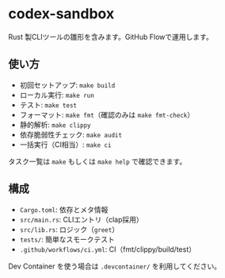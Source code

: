 # codex-sandbox

Rust 製CLIツールの雛形を含みます。GitHub Flowで運用します。

## 使い方

- 初回セットアップ: `make build`
- ローカル実行: `make run`
- テスト: `make test`
- フォーマット: `make fmt`（確認のみは `make fmt-check`）
- 静的解析: `make clippy`
- 依存脆弱性チェック: `make audit`
- 一括実行（CI相当）: `make ci`

タスク一覧は `make` もしくは `make help` で確認できます。

## 構成

- `Cargo.toml`: 依存とメタ情報
- `src/main.rs`: CLIエントリ（clap採用）
- `src/lib.rs`: ロジック（`greet`）
- `tests/`: 簡単なスモークテスト
- `.github/workflows/ci.yml`: CI（fmt/clippy/build/test）

Dev Container を使う場合は `.devcontainer/` を利用してください。
